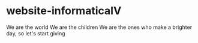 # website-informaticaIV
We are the world
We are the children
We are the ones who make a brighter day, so let's start giving
